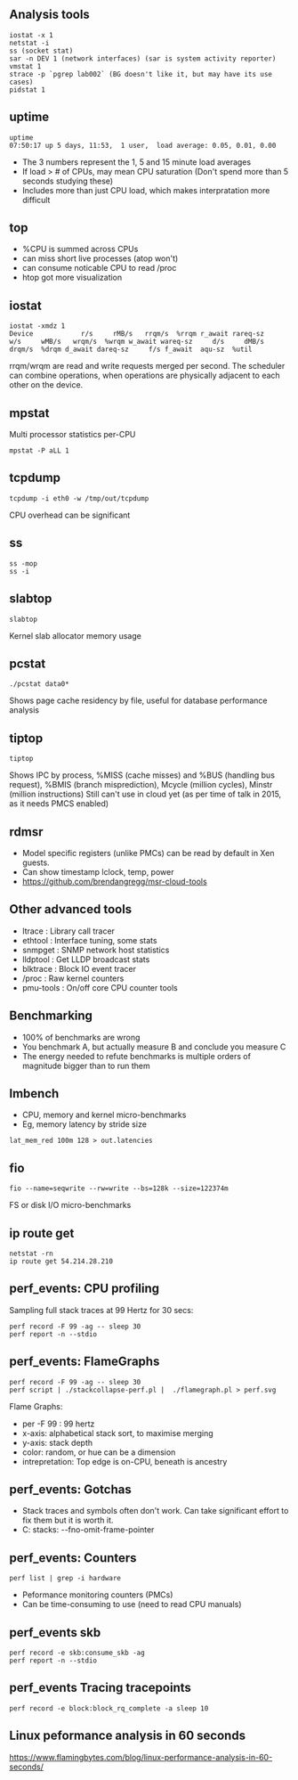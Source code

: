 ## Analysis tools
```
iostat -x 1
netstat -i
ss (socket stat)
sar -n DEV 1 (network interfaces) (sar is system activity reporter)
vmstat 1
strace -p `pgrep lab002` (BG doesn't like it, but may have its use cases)
pidstat 1
```
## uptime
```
uptime
07:50:17 up 5 days, 11:53,  1 user,  load average: 0.05, 0.01, 0.00
```
- The 3 numbers represent the 1, 5 and 15 minute load averages
- If load > # of CPUs, may mean CPU saturation (Don't spend more than 5 seconds studying these)
- Includes more than just CPU load, which makes interpratation more difficult

## top
- %CPU is summed across CPUs
- can miss short live processes (atop won't)
- can consume noticable CPU to read /proc
- htop got more visualization 

## iostat
```
iostat -xmdz 1
Device            r/s     rMB/s   rrqm/s  %rrqm r_await rareq-sz     w/s     wMB/s   wrqm/s  %wrqm w_await wareq-sz     d/s     dMB/s   drqm/s  %drqm d_await dareq-sz     f/s f_await  aqu-sz  %util
```
rrqm/wrqm are read and write requests merged per second. The scheduler 
can combine operations, when operations are physically adjacent to each other
on the device. 

## mpstat
Multi processor statistics per-CPU
```
mpstat -P aLL 1
```
## tcpdump
```
tcpdump -i eth0 -w /tmp/out/tcpdump
```
CPU overhead can be significant

## ss
```
ss -mop
ss -i
```

## slabtop
```
slabtop
```
Kernel slab allocator memory usage

## pcstat
```
./pcstat data0*
```
Shows page cache residency by file, useful for database performance analysis

## tiptop
```
tiptop
```
Shows IPC by process, %MISS (cache misses) and %BUS (handling bus request), %BMIS 
(branch misprediction), Mcycle (million cycles), Minstr (million instructions)
Still can't use in cloud yet (as per time of talk in 2015, as it needs PMCS enabled)

## rdmsr
- Model specific registers (unlike PMCs) can be read by default in Xen guests. 
- Can show timestamp lclock, temp, power
- https://github.com/brendangregg/msr-cloud-tools

## Other advanced tools
- ltrace : Library call tracer
- ethtool : Interface tuning, some stats
- snmpget : SNMP network host statistics
- lldptool : Get LLDP broadcast stats
- blktrace : Block IO event tracer
- /proc : Raw kernel counters
- pmu-tools : On/off core CPU counter tools

## Benchmarking
- 100% of benchmarks are wrong
- You benchmark A, but actually measure B and conclude you measure C
- The energy needed to refute benchmarks is multiple orders of magnitude
bigger than to run them

## lmbench
- CPU, memory and kernel micro-benchmarks
- Eg, memory latency by stride size
```
lat_mem_red 100m 128 > out.latencies
```
## fio
```
fio --name=seqwrite --rw=write --bs=128k --size=122374m
```
FS or disk I/O micro-benchmarks

## ip route get
```
netstat -rn
ip route get 54.214.28.210
```
## perf_events: CPU profiling
Sampling full stack traces at 99 Hertz for 30 secs:
```
perf record -F 99 -ag -- sleep 30
perf report -n --stdio
```
## perf_events: FlameGraphs
```
perf record -F 99 -ag -- sleep 30
perf script | ./stackcollapse-perf.pl |  ./flamegraph.pl > perf.svg
```
Flame Graphs:
- per -F 99 : 99 hertz
- x-axis: alphabetical stack sort, to maximise merging
- y-axis: stack depth
- color: random, or hue can be a dimension
- intrepretation: Top edge is on-CPU, beneath is ancestry

## perf_events: Gotchas
- Stack traces and symbols often don't work. Can take significant effort
to fix them but it is worth it. 
- C: stacks: --fno-omit-frame-pointer

## perf_events: Counters
```
perf list | grep -i hardware
```
- Peformance monitoring counters (PMCs)
- Can be time-consuming to use (need to read CPU manuals)

## perf_events skb
```
perf record -e skb:consume_skb -ag
perf report -n --stdio
```
## perf_events Tracing tracepoints
```
perf record -e block:block_rq_complete -a sleep 10
```
## Linux peformance analysis in 60 seconds

https://www.flamingbytes.com/blog/linux-performance-analysis-in-60-seconds/